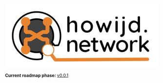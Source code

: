 ![howijd.network](https://raw.githubusercontent.com/howijd/howijd-network/main/assets/images/howijd/src/howijd-full.svg)

**Current roadmap phase:** [v0.0.1](https://github.com/orgs/howijd/projects/1)
